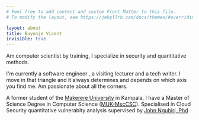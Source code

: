 ```yaml
---
# Feel free to add content and custom Front Matter to this file.
# To modify the layout, see https://jekyllrb.com/docs/themes/#overriding-theme-defaults

layout: about
title: Buyonje Vicent
invisible: true
---
```

Am computer scientist by training, I specialize in security and quantitative methods.

I'm currently a software engineer , a visiting lecturer and a tech writer. I move in that triangle and it always determines and depends on which axis you find me. Am passionate about all the corners.

A former student of the [Makerere University](https://cis.mak.ac.ug/) in Kampala, I have a Master of Science Degree in Computer Science ([MUK-MscCSC](http://cs.mak.ac.ug/curriculum/masters)). Specialised in Cloud Security quantitative vulnerabity analysis supervised by [John Ngubiri, Phd](https://cis.mak.ac.ug/member/dr-ngubiri-john/)
